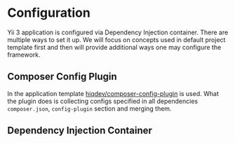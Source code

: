 # Configuration

Yii 3 application is configured via Dependency Injection container. There are multiple ways to set it up.
We will focus on concepts used in default project template first and then will provide additional ways one may
configure the framework.

## Composer Config Plugin

In the application template [hiqdev/composer-config-plugin](https://github.com/hiqdev/composer-config-plugin) is used.
What the plugin does is collecting configs specified in all dependencies `composer.json`, `config-plugin` section and
merging them.

## Dependency Injection Container


